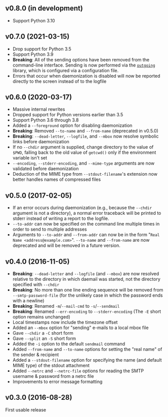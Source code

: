 v0.8.0 (in development)
-----------------------
- Support Python 3.10

v0.7.0 (2021-03-15)
-------------------
- Drop support for Python 3.5
- Support Python 3.9
- **Breaking**: All of the sending options have been removed from the
  command-line interface.  Sending is now performed via the
  [`outgoing`](https://github.com/jwodder/outgoing) library, which is
  configured via a configuration file.
- Errors that occur when daemonization is disabled will now be reported
  directly to the screen instead of to the logfile

v0.6.0 (2020-03-17)
-------------------
- Massive internal rewrites
- Dropped support for Python versions earlier than 3.5
- Support Python 3.6 through 3.8
- Added a `--foreground` option for disabling daemonization
- **Breaking**: Removed `--to-name` and `--from-name` (deprecated in v0.5.0)
- **Breaking**: `--dead-letter`, `--logfile`, and `--mbox` now resolve symbolic
  links before daemonization
- If no `--chdir` argument is supplied, change directory to the value of
  `$PWD`, falling back to the old value of `getcwd()` only if the environment
  variable isn't set
- `--encoding`, `--stderr-encoding`, and `--mime-type` arguments are now
  validated before daemonization
- Deduction of the MIME type from `--stdout-filename`'s extension now better
  handles names of compressed files

v0.5.0 (2017-02-05)
-------------------
- If an error occurs during daemonization (e.g., because the `--chdir` argument
  is not a directory), a normal error traceback will be printed to stderr
  instead of writing a report to the logfile.
- `--to-addr` can now be specified on the command line multiple times in order
  to send to multiple addresses
- Arguments to `--to-addr` and `--from-addr` can now be in the form "`Real Name
  <address@example.com>`".  `--to-name` and `--from-name` are now deprecated
  and will be removed in a future version.

v0.4.0 (2016-11-05)
-------------------
- **Breaking**: `--dead-letter` and `--logfile` (and `--mbox`) are now resolved
  relative to the directory in which daemail was started, not the directory
  specified with `--chdir`
- **Breaking**: No more than one line ending sequence will be removed from
  `--smtp-password-file` (for the unlikely case in which the password ends with
  a newline)
- **Breaking**: Renamed `-m`/`--mail-cmd` to `-s`/`--sendmail`
- **Breaking**: Renamed `--err-encoding` to `--stderr-encoding` (The `-E` short
  option remains unchanged)
- Local timestamps now include the timezone offset
- Added an `--mbox` option for "sending" e-mails to a local mbox file
- Gave `--chdir` a `-C` short form
- Gave `--split` an `-S` short form
- Added the `-i` option to the default `sendmail` command
- Added `--from-name` and `--to-name` options for setting the "real name" of
  the sender & recipient
- Added a `--stdout-filename` option for specifying the name (and default MIME
  type) of the stdout attachment
- Added `--netrc` and `--netrc-file` options for reading the SMTP username &
  password from a netrc file
- Improvements to error message formatting

v0.3.0 (2016-08-28)
-------------------
First usable release
